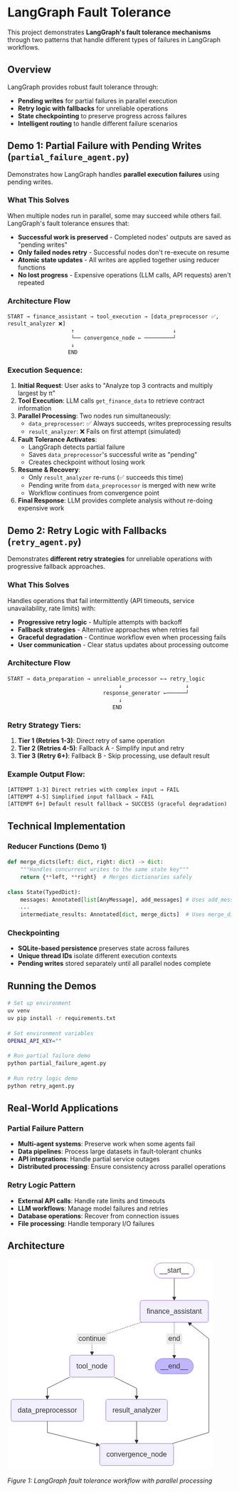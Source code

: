 # LangGraph Fault Tolerance

This project demonstrates **LangGraph's fault tolerance mechanisms** through two patterns that handle different types of failures in LangGraph workflows.

## Overview

LangGraph provides robust fault tolerance through:
- **Pending writes** for partial failures in parallel execution
- **Retry logic with fallbacks** for unreliable operations
- **State checkpointing** to preserve progress across failures
- **Intelligent routing** to handle different failure scenarios

## Demo 1: Partial Failure with Pending Writes (`partial_failure_agent.py`)

Demonstrates how LangGraph handles **parallel execution failures** using pending writes.

### What This Solves
When multiple nodes run in parallel, some may succeed while others fail. LangGraph's fault tolerance ensures that:

- **Successful work is preserved** - Completed nodes' outputs are saved as "pending writes"
- **Only failed nodes retry** - Successful nodes don't re-execute on resume
- **Atomic state updates** - All writes are applied together using reducer functions
- **No lost progress** - Expensive operations (LLM calls, API requests) aren't repeated

### Architecture Flow

```
START → finance_assistant → tool_execution → [data_preprocessor ✅, result_analyzer ❌] 
                    ↑                               ↓
                    └── convergence_node ← ─────────┘
                    ↓
                   END
```

### Execution Sequence:

1. **Initial Request**: User asks to "Analyze top 3 contracts and multiply largest by π"
2. **Tool Execution**: LLM calls `get_finance_data` to retrieve contract information
3. **Parallel Processing**: Two nodes run simultaneously:
   - `data_preprocessor`: ✅ Always succeeds, writes preprocessing results
   - `result_analyzer`: ❌ Fails on first attempt (simulated)
4. **Fault Tolerance Activates**: 
   - LangGraph detects partial failure
   - Saves `data_preprocessor`'s successful write as "pending"
   - Creates checkpoint without losing work
5. **Resume & Recovery**:
   - Only `result_analyzer` re-runs (✅ succeeds this time)
   - Pending write from `data_preprocessor` is merged with new write
   - Workflow continues from convergence point
6. **Final Response**: LLM provides complete analysis without re-doing expensive work

## Demo 2: Retry Logic with Fallbacks (`retry_agent.py`)

Demonstrates **different retry strategies** for unreliable operations with progressive fallback approaches.

### What This Solves
Handles operations that fail intermittently (API timeouts, service unavailability, rate limits) with:

- **Progressive retry logic** - Multiple attempts with backoff
- **Fallback strategies** - Alternative approaches when retries fail
- **Graceful degradation** - Continue workflow even when processing fails
- **User communication** - Clear status updates about processing outcome

### Architecture Flow

```
START → data_preparation → unreliable_processor ←→ retry_logic
                                   ↓                    ↓
                              response_generator ←──────┘
                                   ↓
                                 END
```

### Retry Strategy Tiers:

1. **Tier 1 (Retries 1-3)**: Direct retry of same operation
2. **Tier 2 (Retries 4-5)**: Fallback A - Simplify input and retry
3. **Tier 3 (Retry 6+)**: Fallback B - Skip processing, use default result

### Example Output Flow:
```
[ATTEMPT 1-3] Direct retries with complex input → FAIL
[ATTEMPT 4-5] Simplified input fallback → FAIL  
[ATTEMPT 6+] Default result fallback → SUCCESS (graceful degradation)
```

## Technical Implementation

### Reducer Functions (Demo 1)
```python
def merge_dicts(left: dict, right: dict) -> dict:
    """Handles concurrent writes to the same state key"""
    return {**left, **right}  # Merges dictionaries safely

class State(TypedDict):
    messages: Annotated[list[AnyMessage], add_messages] # Uses add_messages reducer
    ...
    intermediate_results: Annotated[dict, merge_dicts]  # Uses merge_dicts reducer
```

### Checkpointing
- **SQLite-based persistence** preserves state across failures
- **Unique thread IDs** isolate different execution contexts
- **Pending writes** stored separately until all parallel nodes complete

## Running the Demos

```bash
# Set up environment
uv venv
uv pip install -r requirements.txt

# Set environment variables
OPENAI_API_KEY=""

# Run partial failure demo
python partial_failure_agent.py

# Run retry logic demo  
python retry_agent.py
```

## Real-World Applications

### Partial Failure Pattern
- **Multi-agent systems**: Preserve work when some agents fail
- **Data pipelines**: Process large datasets in fault-tolerant chunks
- **API integrations**: Handle partial service outages
- **Distributed processing**: Ensure consistency across parallel operations

### Retry Logic Pattern
- **External API calls**: Handle rate limits and timeouts
- **LLM workflows**: Manage model failures and retries
- **Database operations**: Recover from connection issues
- **File processing**: Handle temporary I/O failures

## Architecture

![Agent Architecture](agent_architecture.png)

*Figure 1: LangGraph fault tolerance workflow with parallel processing*
